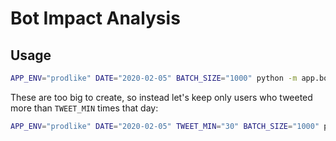 # Bot Impact Analysis

## Usage

```sh
APP_ENV="prodlike" DATE="2020-02-05" BATCH_SIZE="1000" python -m app.bot_impact.daily_friend_grapher
```

These are too big to create, so instead let's keep only users who tweeted more than `TWEET_MIN` times that day:

```sh
APP_ENV="prodlike" DATE="2020-02-05" TWEET_MIN="30" BATCH_SIZE="1000" python -m app.bot_impact.daily_active_user_friend_grapher
```
